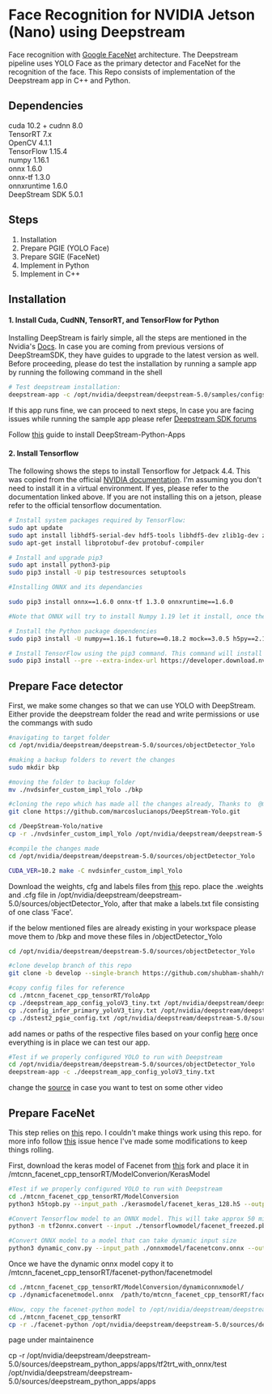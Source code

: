 # Face Recognition for NVIDIA Jetson (Nano) using Deepstream
Face recognition with [Google FaceNet](https://arxiv.org/abs/1503.03832)
architecture. The Deepstream pipeline uses YOLO Face as the primary detector and FaceNet for the recognition of the face. This Repo consists of implementation of the Deepstream app in C++ and Python. 


## Dependencies
cuda 10.2 + cudnn 8.0 <br> TensorRT 7.x <br> OpenCV 4.1.1 <br>
TensorFlow 1.15.4 <br> numpy 1.16.1 <br>onnx 1.6.0 <br> onnx-tf 1.3.0
 <br> onnxruntime 1.6.0 <br> DeepStream SDK 5.0.1
 

## Steps
1. Installation
2. Prepare PGIE (YOLO Face)
3. Prepare SGIE (FaceNet)
4. Implement in Python
5. Implement in C++


## Installation
#### 1. Install Cuda, CudNN, TensorRT, and TensorFlow for Python 
Installing DeepStream is fairly simple, all the steps are mentioned in the Nvidia's [Docs](https://docs.nvidia.com/metropolis/deepstream/dev-guide/text/DS_Quickstart.html). In case you are coming from previous versions of DeepStreamSDK, they have guides to upgrade to the latest version as well. Before proceeding, please do test the installation by running a sample app by running the following command in the shell

```bash
# Test deepstream installation:
deepstream-app -c /opt/nvidia/deepstream/deepstream-5.0/samples/configs/deepstream-app/source8_1080p_dec_infer-resnet_tracker_tiled_display_fp16_nano.txt
```
If this app runs fine, we can proceed to next steps, In case you are facing issues while running the sample app please refer [Deepstream SDK forums](https://forums.developer.nvidia.com/c/accelerated-computing/intelligent-video-analytics/deepstream-sdk/15)

Follow [this](https://github.com/NVIDIA-AI-IOT/deepstream_python_apps/blob/master/HOWTO.md) guide to install DeepStream-Python-Apps 

#### 2. Install Tensorflow
The following shows the steps to install Tensorflow for Jetpack 4.4. This was copied from the official [NVIDIA documentation](https://docs.nvidia.com/deeplearning/frameworks/install-tf-jetson-platform/index.html). I'm assuming you don't need to install it in a virtual environment. If yes, please refer to the documentation linked above. If you are not installing this on a jetson, please refer to the official tensorflow documentation.

```bash
# Install system packages required by TensorFlow:
sudo apt update
sudo apt install libhdf5-serial-dev hdf5-tools libhdf5-dev zlib1g-dev zip libjpeg8-dev liblapack-dev libblas-dev gfortran
sudo apt-get install libprotobuf-dev protobuf-compiler

# Install and upgrade pip3
sudo apt install python3-pip
sudo pip3 install -U pip testresources setuptools

#Installing ONNX and its dependancies

sudo pip3 install onnx==1.6.0 onnx-tf 1.3.0 onnxruntime==1.6.0

#Note that ONNX will try to install Numpy 1.19 let it install, once the installation of ONNX is complete please revert back to Numpy == 1.16 as the latest version has conflits with tensorflow 1.15. All the ONNX operations are supported with Numpy 1.16 as well.

# Install the Python package dependencies
sudo pip3 install -U numpy==1.16.1 future==0.18.2 mock==3.0.5 h5py==2.10.0 keras_preprocessing==1.1.1 keras_applications==1.0.8 gast==0.2.2 futures protobuf pybind11

# Install TensorFlow using the pip3 command. This command will install the latest version of TensorFlow compatible with JetPack 4.4.
sudo pip3 install --pre --extra-index-url https://developer.download.nvidia.com/compute/redist/jp/v44 'tensorflow<2'

```


## Prepare Face detector
First, we make some changes so that we can use YOLO with DeepStream. Either provide the deepstream folder the read and write permissions or use the commangs with sudo
```bash
#navigating to target folder
cd /opt/nvidia/deepstream/deepstream-5.0/sources/objectDetector_Yolo

#making a backup folders to revert the changes
sudo mkdir bkp

#moving the folder to backup folder
mv ./nvdsinfer_custom_impl_Yolo ./bkp

#cloning the repo which has made all the changes already, Thanks to  @marcoslucianops 
git clone https://github.com/marcoslucianops/DeepStream-Yolo.git

cd /DeepStream-Yolo/native
cp -r ./nvdsinfer_custom_impl_Yolo /opt/nvidia/deepstream/deepstream-5.0/sources/objectDetector_Yolo

#compile the changes made
cd /opt/nvidia/deepstream/deepstream-5.0/sources/objectDetector_Yolo

CUDA_VER=10.2 make -C nvdsinfer_custom_impl_Yolo

```


Download the weights, cfg and labels files from [this](https://github.com/lthquy/Yolov3-tiny-Face-weights) repo. place the .weights and .cfg file in /opt/nvidia/deepstream/deepstream-5.0/sources/objectDetector_Yolo, after that make a labels.txt file consisting of one class 'Face'.

if the below mentioned files are already existing in your workspace please move them to /bkp and move these files in /objectDetector_Yolo
```bash
cd /opt/nvidia/deepstream/deepstream-5.0/sources/objectDetector_Yolo

#clone develop branch of this repo
git clone -b develop --single-branch https://github.com/shubham-shahh/mtcnn_facenet_cpp_tensorRT.git

#copy config files for reference
cd ./mtcnn_facenet_cpp_tensorRT/YoloApp
cp ./deepstream_app_config_yoloV3_tiny.txt /opt/nvidia/deepstream/deepstream-5.0/sources/objectDetector_Yolo
cp ./config_infer_primary_yoloV3_tiny.txt /opt/nvidia/deepstream/deepstream-5.0/sources/objectDetector_Yolo
cp ./dstest2_pgie_config.txt /opt/nvidia/deepstream/deepstream-5.0/sources/objectDetector_Yolo

```
add names or paths of the respective files based on your config [here](https://github.com/shubham-shahh/mtcnn_facenet_cpp_tensorRT/blob/81a3cad4efa76eea9f98e96dfd5540f341107068/YoloApp/config_infer_primary_yoloV3_tiny.txt#L65-L68) once everything is in place we can test our app.

```bash
#Test if we properly configured YOLO to run with Deepstream
cd /opt/nvidia/deepstream/deepstream-5.0/sources/objectDetector_Yolo
deepstream-app -c ./deepstream_app_config_yoloV3_tiny.txt
```
change the [source](https://github.com/shubham-shahh/mtcnn_facenet_cpp_tensorRT/blob/81a3cad4efa76eea9f98e96dfd5540f341107068/YoloApp/deepstream_app_config_yoloV3_tiny.txt#L47) in case you want to test on some other video

## Prepare FaceNet
This step relies on [this]() repo. I couldn't make things work using this repo. for more info follow [this](https://github.com/riotu-lab/deepstream-facenet/issues/5) issue hence I've made some modifications to keep things rolling.


First, download the keras model of Facenet from [this](https://github.com/nyoki-mtl/keras-facenet) fork and place it in /mtcnn_facenet_cpp_tensorRT/ModelConverion/KerasModel

```bash
#Test if we properly configured YOLO to run with Deepstream
cd ./mtcnn_facenet_cpp_tensorRT/ModelConversion
python3 h5topb.py --input_path ./kerasmodel/facenet_keras_128.h5 --output_path ./tensorflowmodel/facenet.pb

#Convert Tensorflow model to an ONNX model. This will take approx 50 mins and this has to be done on the host device
python3 -m tf2onnx.convert --input ./tensorflowmodel/facenet_freezed.pb --inputs input_1:0[1,160,160,3] --inputs-as-nchw input_1:0 --outputs Bottleneck_BatchNorm/batchnorm_1/add_1:0 --output onnxmodel/facenetconv.onnx

#Convert ONNX model to a model that can take dynamic input size
python3 dynamic_conv.py --input_path ./onnxmodel/facenetconv.onnx --output_path ./dynamiconnxmodel/dynamicfacenetmodel.onnx

```
Once we have the dynamic onnx model copy it to /mtcnn_facenet_cpp_tensorRT/facenet-python/facenetmodel
```bash
cd ./mtcnn_facenet_cpp_tensorRT/ModelConversion/dynamiconnxmodel/
cp ./dynamicfacenetmodel.onnx  /path/to/mtcnn_facenet_cpp_tensorRT/facenet-python/facenetmodel

#Now, copy the facenet-python model to /opt/nvidia/deepstream/deepstream-5.0/sources/deepstream_python_apps/apps
cd ./mtcnn_facenet_cpp_tensorRT
cp -r ./facenet-python /opt/nvidia/deepstream/deepstream-5.0/sources/deepstream_python_apps/apps

```









page under maintainence

cp -r /opt/nvidia/deepstream/deepstream-5.0/sources/deepstream_python_apps/apps/tf2trt_with_onnx/test /opt/nvidia/deepstream/deepstream-5.0/sources/deepstream_python_apps/apps
